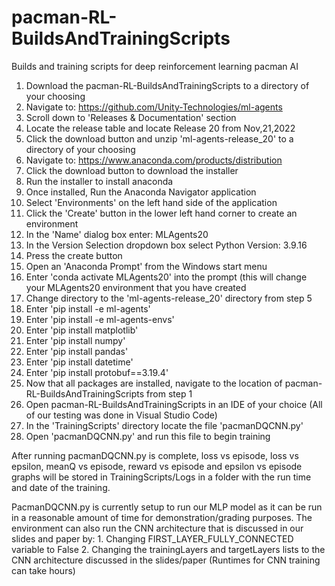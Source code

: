 # pacman-RL-BuildsAndTrainingScripts
 Builds and training scripts for deep reinforcement learning pacman AI

1. Download the pacman-RL-BuildsAndTrainingScripts to a directory of your choosing
2. Navigate to: https://github.com/Unity-Technologies/ml-agents
3. Scroll down to 'Releases & Documentation' section
4. Locate the release table and locate Release 20 from Nov,21,2022
5. Click the download button and unzip 'ml-agents-release_20' to a directory of your choosing
6. Navigate to: https://www.anaconda.com/products/distribution
7. Click the download button to download the installer
8. Run the installer to install anaconda
9. Once installed, Run the Anaconda Navigator application
10. Select 'Environments' on the left hand side of the application
11. Click the 'Create' button in the lower left hand corner to create an environment
12. In the 'Name' dialog box enter: MLAgents20
13. In the Version Selection dropdown box select Python Version: 3.9.16
14. Press the create button
15. Open an 'Anaconda Prompt' from the Windows start menu
16. Enter 'conda activate MLAgents20' into the prompt (this will change your MLAgents20 environment that you have created
17. Change directory to the 'ml-agents-release_20' directory from step 5
19. Enter 'pip install -e ml-agents'
20. Enter 'pip install -e ml-agents-envs'
21. Enter 'pip install matplotlib'
22. Enter 'pip install numpy'
23. Enter 'pip install pandas'
24. Enter 'pip install datetime'
25. Enter 'pip install protobuf==3.19.4'
26. Now that all packages are installed, navigate to the location of pacman-RL-BuildsAndTrainingScripts from step 1
27. Open pacman-RL-BuildsAndTrainingScripts in an IDE of your choice (All of our testing was done in Visual Studio Code)
28. In the 'TrainingScripts' directory locate the file 'pacmanDQCNN.py'
29. Open 'pacmanDQCNN.py' and run this file to begin training

After running pacmanDQCNN.py is complete, loss vs episode, loss vs epsilon, meanQ vs episode, reward vs episode and epsilon vs episode graphs will be stored in TrainingScripts/Logs in a folder with the run time and date of the training. 

PacmanDQCNN.py is currently setup to run our MLP model as it can be run in a reasonable amount of time for demonstration/grading purposes. 
The environment can also run the CNN architecture that is discussed in our slides and paper by:
    1. Changing FIRST_LAYER_FULLY_CONNECTED variable to False
    2. Changing the trainingLayers and targetLayers lists to the CNN architecture discussed in the slides/paper
    (Runtimes for CNN training can take hours)

